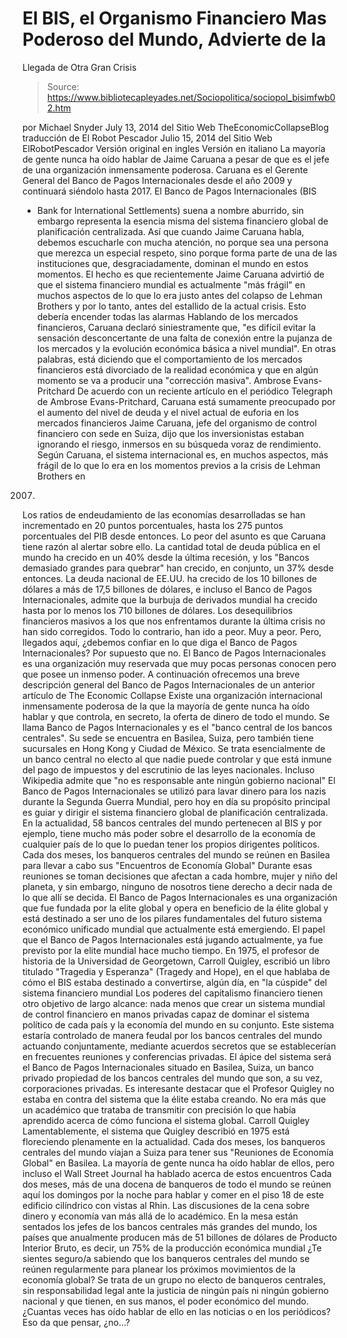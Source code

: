 # El BIS, el Organismo Financiero Mas Poderoso del Mundo, Advierte de la 
Llegada de Otra Gran Crisis

> Source: https://www.bibliotecapleyades.net/Sociopolitica/sociopol_bisimfwb02.htm

por Michael Snyder
July 13, 2014
del Sitio Web
TheEconomicCollapseBlog
traducción de El Robot Pescador
Julio 15, 2014
del Sitio Web
ElRobotPescador
Versión original en ingles
Versión en italiano
La mayoría de gente nunca ha oído hablar de
Jaime Caruana a pesar de que es
el jefe de una organización inmensamente poderosa.
Caruana es el Gerente General del Banco de Pagos Internacionales desde el
año 2009 y continuará siéndolo hasta 2017.
El Banco de Pagos Internacionales (BIS
- Bank for International Settlements)
suena a nombre aburrido, sin embargo representa la esencia misma del sistema
financiero global de planificación centralizada.
Así que cuando Jaime Caruana habla, debemos escucharle con mucha atención,
no porque sea una persona que merezca un especial respeto, sino porque forma
parte de una de las instituciones que, desgraciadamente, dominan el mundo en
estos momentos.
El hecho es que recientemente Jaime Caruana advirtió de que el sistema
financiero mundial es actualmente "más frágil" en muchos aspectos de lo que
lo era justo antes del colapso de Lehman Brothers y por lo tanto, antes del
estallido de la actual crisis.
Esto debería encender todas las alarmas
Hablando de los mercados financieros, Caruana
declaró siniestramente que,
"es difícil evitar la sensación
desconcertante de una falta de conexión entre la pujanza de los mercados
y la evolución económica básica a nivel mundial".
En otras palabras, está diciendo que el comportamiento de los mercados
financieros está divorciado de la realidad económica y que en algún momento
se va a producir una "corrección masiva".
Ambrose Evans-Pritchard
De acuerdo con un
reciente artículo en el periódico Telegraph de Ambrose
Evans-Pritchard, Caruana está sumamente preocupado por el aumento del nivel
de deuda y el nivel actual de euforia en los mercados financieros
Jaime Caruana, jefe del organismo de control financiero con sede en Suiza,
dijo que los inversionistas estaban ignorando el riesgo, inmersos en su
búsqueda voraz de rendimiento.
Según Caruana, el sistema internacional es, en muchos aspectos, más frágil
de lo que lo era en los momentos previos a la crisis de Lehman Brothers en
2007.
Los ratios de endeudamiento de las economías desarrolladas se han
incrementado en 20 puntos porcentuales, hasta los 275 puntos porcentuales
del PIB desde entonces.
Lo peor del asunto es que Caruana tiene razón al alertar sobre ello.
La cantidad total de deuda pública en el mundo ha crecido en un 40% desde
la última recesión, y los "Bancos demasiado grandes para quebrar" han
crecido, en conjunto, un 37% desde entonces.
La deuda nacional de EE.UU. ha crecido de los 10 billones de dólares a más
de 17,5 billones de dólares, e incluso el Banco de Pagos Internacionales,
admite que la burbuja de derivados mundial ha crecido hasta por lo menos los
710 billones de dólares.
Los desequilibrios financieros masivos a los que nos enfrentamos durante la
última crisis no han sido corregidos.
Todo lo contrario, han ido a peor. Muy
a peor.
Pero, llegados aquí, ¿debemos confiar en lo que diga el Banco de Pagos
Internacionales?
Por supuesto que no.
El Banco de Pagos Internacionales es una organización muy reservada que muy
pocas personas conocen pero que posee un inmenso poder.
A continuación ofrecemos una breve descripción general del Banco de Pagos
Internacionales de
un anterior artículo de The Economic Collapse
Existe una organización internacional inmensamente poderosa de la que la
mayoría de gente nunca ha oído hablar y que controla, en secreto, la oferta
de dinero de todo el mundo.
Se llama Banco de Pagos Internacionales y es el
"banco central de los bancos
centrales".
Su sede se encuentra en Basilea, Suiza, pero también tiene sucursales en
Hong Kong y Ciudad de México. Se trata esencialmente de un banco central no
electo al que nadie puede controlar y que está inmune del pago de impuestos
y del escrutinio de las leyes nacionales.
Incluso Wikipedia
admite que
"no es responsable ante ningún gobierno nacional"
El Banco de Pagos Internacionales se utilizó para lavar dinero para los
nazis durante la Segunda Guerra Mundial, pero hoy en día su propósito
principal es guiar y dirigir el sistema financiero global de planificación
centralizada.
En la actualidad, 58 bancos centrales del mundo pertenecen al BIS y por
ejemplo, tiene mucho más poder sobre el desarrollo de la economía de
cualquier país de lo que lo puedan tener los propios dirigentes políticos.
Cada dos meses, los banqueros centrales del mundo se reúnen en Basilea para
llevar a cabo sus "Encuentros de Economía Global"
Durante esas reuniones se toman decisiones que afectan a cada hombre, mujer
y niño del planeta, y sin embargo, ninguno de nosotros tiene derecho a decir
nada de lo que allí se decida.
El Banco de Pagos Internacionales es una organización que fue fundada por la
elite global y opera en beneficio de la élite global y está destinado a ser
uno de los pilares fundamentales del futuro sistema económico unificado
mundial que actualmente está emergiendo.
El papel que el Banco de Pagos Internacionales está jugando actualmente, ya
fue previsto por la elite mundial hace mucho tiempo.
En 1975, el profesor de historia de la Universidad de Georgetown, Carroll Quigley, escribió un libro titulado
"Tragedia y Esperanza" (Tragedy and
Hope), en el que hablaba de cómo el BIS estaba destinado a convertirse,
algún día, en "la cúspide" del sistema financiero mundial
Los poderes del capitalismo financiero tienen otro objetivo de largo alcance:
nada menos que crear un sistema mundial de control financiero en manos
privadas capaz de dominar el sistema político de cada país y la economía del
mundo en su conjunto.
Este sistema estaría controlado de manera feudal por los bancos centrales
del mundo actuando conjuntamente, mediante acuerdos secretos que se
establecerían en frecuentes reuniones y conferencias privadas.
El ápice del sistema será el Banco de Pagos Internacionales situado en
Basilea, Suiza, un banco privado propiedad de los bancos centrales del mundo
que son, a su vez, corporaciones privadas.
Es interesante destacar que el Profesor Quigley no estaba en contra del
sistema que la élite estaba creando. No era más que un académico que trataba
de transmitir con precisión lo que había aprendido acerca de cómo funciona
el sistema global.
Carroll Quigley
Lamentablemente, el sistema que Quigley describió en 1975 está floreciendo
plenamente en la actualidad. Cada dos meses, los banqueros centrales del mundo viajan a Suiza para tener
sus "Reuniones de Economía Global" en Basilea.
La mayoría de gente nunca ha oído hablar de ellos, pero incluso el
Wall
Street Journal
ha hablado acerca de estos encuentros
Cada dos meses, más de una docena de banqueros de todo el mundo se reúnen
aquí los domingos por la noche para hablar y comer en el piso 18 de este
edificio cilíndrico con vistas al Rhin.
Las discusiones de la cena sobre dinero y economía van más allá de lo
académico.
En la mesa están sentados los jefes de los bancos centrales más grandes del
mundo, los países que anualmente producen más de 51 billones de dólares de
Producto Interior Bruto, es decir, un 75% de la producción económica mundial
¿Te sientes seguro/a sabiendo que los banqueros centrales del mundo se
reúnen regularmente para planear los próximos movimientos de la economía
global?
Se trata de un grupo no electo de banqueros centrales, sin responsabilidad
legal ante la justicia de ningún país ni ningún gobierno nacional y que
tienen, en sus manos, el poder económico del mundo.
¿Cuantas veces has oído hablar de ello en las noticias o en los periódicos?
Eso da que pensar, ¿no...?
